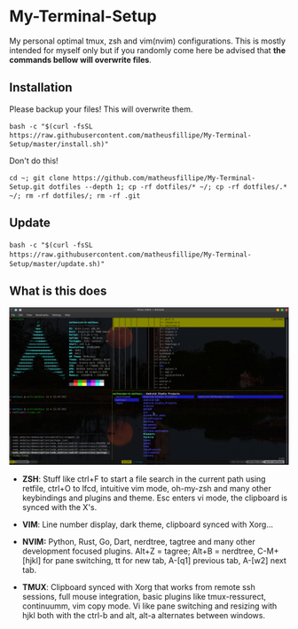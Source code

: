# My-Terminal-Setup
My personal optimal tmux, zsh and vim(nvim) configurations. This is mostly
intended for myself only but if you randomly come here be advised that **the
commands bellow will overwrite files**.

## Installation 
 
Please backup your files! This will overwrite them. 
```
bash -c "$(curl -fsSL https://raw.githubusercontent.com/matheusfillipe/My-Terminal-Setup/master/install.sh)"
```

Don't do this!

```
cd ~; git clone https://github.com/matheusfillipe/My-Terminal-Setup.git dotfiles --depth 1; cp -rf dotfiles/* ~/; cp -rf dotfiles/.* ~/; rm -rf dotfiles/; rm -rf .git
```

## Update 
`
bash -c "$(curl -fsSL https://raw.githubusercontent.com/matheusfillipe/My-Terminal-Setup/master/update.sh)"
`

## What is this does

![alt text](https://github.com/matheusfillipe/My-Terminal-Setup/blob/master/screenshot.png?raw=true)

* **ZSH**: Stuff like ctrl+F to start a file search in the current path using retfile, ctrl+O to lfcd, intuitive vim mode, oh-my-zsh and many other keybindings and plugins and theme. Esc enters vi mode, the clipboard is synced with the X's. 

* **VIM**: Line number display, dark theme, clipboard synced with Xorg...

* **NVIM:** Python, Rust, Go, Dart, nerdtree, tagtree and many other development
  focused plugins. Alt+Z = tagree; Alt+B = nerdtree, C-M+[hjkl] for pane
  switching, tt for new tab, A-[q1] previous tab, A-[w2] next tab.

* **TMUX**: Clipboard synced with Xorg that works from remote ssh sessions, full mouse integration, basic plugins like tmux-ressurect, continuumm, vim copy mode. Vi like pane switching and resizing with hjkl both with the ctrl-b and alt, alt-a alternates between windows.
